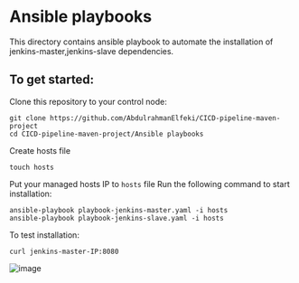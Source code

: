 # Ansible playbooks
This directory contains ansible playbook to automate the installation of jenkins-master,jenkins-slave dependencies.



## To get started:

Clone this repository to your control node:
```
git clone https://github.com/AbdulrahmanElfeki/CICD-pipeline-maven-project
cd CICD-pipeline-maven-project/Ansible playbooks
```
Create hosts file 
```
touch hosts 
```
Put your managed hosts IP to `hosts` file
Run the following command to start installation:
``` 
ansible-playbook playbook-jenkins-master.yaml -i hosts
ansible-playbook playbook-jenkins-slave.yaml -i hosts
```
To test installation:
```
curl jenkins-master-IP:8080
```
![image](https://github.com/user-attachments/assets/00194025-2cba-4534-9629-71f5a34248b7)


